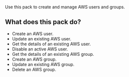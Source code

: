 Use this pack to create and manage AWS users and groups.

## What does this pack do?

- Create an AWS user.
- Update an existing AWS user.
- Get the details of an existing AWS user.
- Disable an active AWS user.
- Get the details of an existing AWS group.
- Create an AWS group.
- Update an existing AWS group.
- Delete an AWS group.

